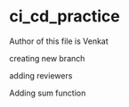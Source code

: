 # ci_cd_practice
Author of this file is Venkat


creating new branch


adding reviewers

Adding sum function
